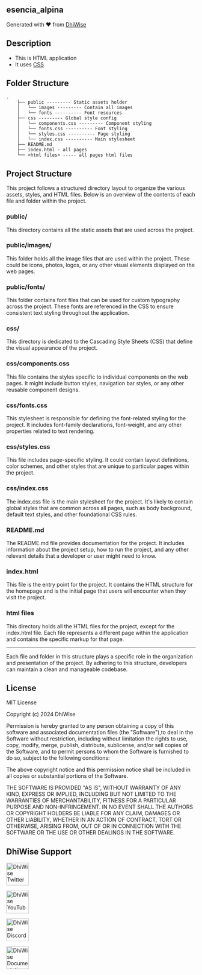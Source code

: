 ## esencia_alpina

Generated with ❤️ from [DhiWise](https://www.dhiwise.com)

## Description

- This is HTML application
- It uses [CSS](https://developer.mozilla.org/en-US/docs/Web/CSS)

## Folder Structure

```
.
    ├── public --------- Static assets holder
    │   └── images --------- Contain all images
    │   └── fonts ---------- Font resources
    ├── css --------- Global style config
    │   └── components.css --------- Component styling
    │   └── fonts.css ---------- Font styling
    │   └── styles.css ---------- Page styling
    │   └── index.css ---------- Main stylesheet
    ├── README.md
    ├── index.html - all pages
    └── <html files> ----- all pages html files
```

## Project Structure

This project follows a structured directory layout to organize the various assets, styles, and HTML files. Below is an overview of the contents of each file and folder within the project.

### public/

This directory contains all the static assets that are used across the project.

### public/images/

This folder holds all the image files that are used within the project. These could be icons, photos, logos, or any other visual elements displayed on the web pages.

### public/fonts/

This folder contains font files that can be used for custom typography across the project. These fonts are referenced in the CSS to ensure consistent text styling throughout the application.

### css/

This directory is dedicated to the Cascading Style Sheets (CSS) that define the visual appearance of the project.

### css/components.css

This file contains the styles specific to individual components on the web pages. It might include button styles, navigation bar styles, or any other reusable component designs.

### css/fonts.css

This stylesheet is responsible for defining the font-related styling for the project. It includes font-family declarations, font-weight, and any other properties related to text rendering.

### css/styles.css

This file includes page-specific styling. It could contain layout definitions, color schemes, and other styles that are unique to particular pages within the project.

### css/index.css

The index.css file is the main stylesheet for the project. It's likely to contain global styles that are common across all pages, such as body background, default text styles, and other foundational CSS rules.

### README.md

The README.md file provides documentation for the project. It includes information about the project setup, how to run the project, and any other relevant details that a developer or user might need to know.

### index.html

This file is the entry point for the project. It contains the HTML structure for the homepage and is the initial page that users will encounter when they visit the project.

### html files

This directory holds all the HTML files for the project, except for the index.html file. Each file represents a different page within the application and contains the specific markup for that page.

---

Each file and folder in this structure plays a specific role in the organization and presentation of the project. By adhering to this structure, developers can maintain a clean and manageable codebase.

## License

MIT License

Copyright (c) 2024 DhiWise

Permission is hereby granted to any person obtaining a copy of this software and associated documentation files (the "Software"),to deal in the Software without restriction, including without limitation the rights to use, copy, modify, merge, publish, distribute, sublicense, and/or sell copies of the Software, and to permit persons to whom the Software is furnished to do so, subject to the following conditions:

The above copyright notice and this permission notice shall be included in all copies or substantial portions of the Software.

THE SOFTWARE IS PROVIDED "AS IS", WITHOUT WARRANTY OF ANY KIND, EXPRESS OR IMPLIED, INCLUDING BUT NOT LIMITED TO THE WARRANTIES OF MERCHANTABILITY, FITNESS FOR A PARTICULAR PURPOSE AND NON-INFRINGEMENT. IN NO EVENT SHALL THE AUTHORS OR COPYRIGHT HOLDERS BE LIABLE FOR ANY CLAIM, DAMAGES OR OTHER LIABILITY, WHETHER IN AN ACTION OF CONTRACT, TORT OR OTHERWISE, ARISING FROM, OUT OF OR IN CONNECTION WITH THE SOFTWARE OR THE USE OR OTHER DEALINGS IN THE SOFTWARE.

## DhiWise Support

<a href="https://twitter.com/dhiwise"><img src="https://user-images.githubusercontent.com/35039342/55471524-8e24cb00-5627-11e9-9389-58f3d4419153.png" width="60" alt="DhiWise Twitter"></a>

<a href="https://www.youtube.com/c/DhiWise"><img src="https://cdn.vox-cdn.com/thumbor/0kpe316UpZWk53iw3bOLoJfF6hI=/0x0:1680x1050/1400x1400/filters:focal(706x391:974x659):format(gif)/cdn.vox-cdn.com/uploads/chorus_image/image/56414325/YTLogo_old_new_animation.0.gif" width="60" alt="DhiWise YouTube"></a>

<a href="https://discord.gg/dhiwise-878500942604038215"><img src="https://user-images.githubusercontent.com/47489894/183043664-b01aac56-0372-458a-bde9-3f2a6bded21b.png" width="60" alt="DhiWise Discord"></a>

<a href="https://docs.dhiwise.com/docs/react/intro"><img src="https://global-uploads.webflow.com/618e36726d3c0f19c9284e56/62383865d5477f2e4f6b6e2e_main-monogram-p-500.png" width="60" alt="DhiWise Documentation"></a>
